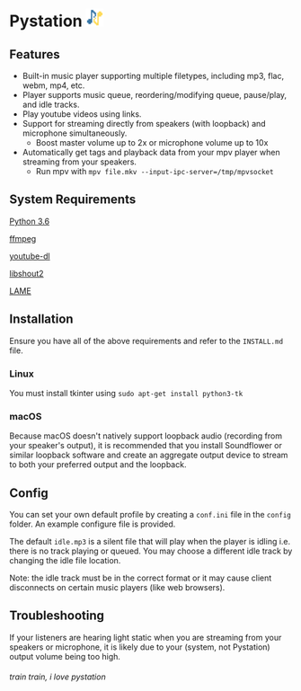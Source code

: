 # Pystation ![](https://raw.githubusercontent.com/FriendlyAI/Pystation-Stream/master/favicon/32.png)

## Features

- Built-in music player supporting multiple filetypes, including mp3, flac, webm, mp4, etc.
- Player supports music queue, reordering/modifying queue, pause/play, and idle tracks.
- Play youtube videos using links.
- Support for streaming directly from speakers (with loopback) and microphone simultaneously.
    - Boost master volume up to 2x or microphone volume up to 10x
- Automatically get tags and playback data from your mpv player when streaming from your speakers.
  - Run mpv with `mpv file.mkv --input-ipc-server=/tmp/mpvsocket`

## System Requirements

[Python 3.6](https://www.python.org/downloads/)

[ffmpeg](https://www.ffmpeg.org/)

[youtube-dl](https://rg3.github.io/youtube-dl/)

[libshout2](https://ftp.osuosl.org/pub/xiph/releases/libshout/)

[LAME](http://lame.sourceforge.net/download.php)

## Installation
Ensure you have all of the above requirements and refer to the `INSTALL.md` file.

### Linux
You must install tkinter using `sudo apt-get install python3-tk`

### macOS
Because macOS doesn't natively support loopback audio (recording from your speaker's output), it is recommended that you
install Soundflower or similar loopback software and create an aggregate output device to stream to both your preferred
output and the loopback.

## Config
You can set your own default profile by creating a `conf.ini` file in the `config` folder. An example configure file is 
provided.

The default `idle.mp3` is a silent file that will play when the player is idling i.e. there is no track playing or 
queued. You may choose a different idle track by changing the idle file location.

Note: the idle track must be in the correct format or it may cause client disconnects on certain music players (like 
web browsers).

## Troubleshooting
If your listeners are hearing light static when you are streaming from your speakers or microphone, it is likely due to
your (system, not Pystation) output volume being too high.

###### train train, i love pystation
